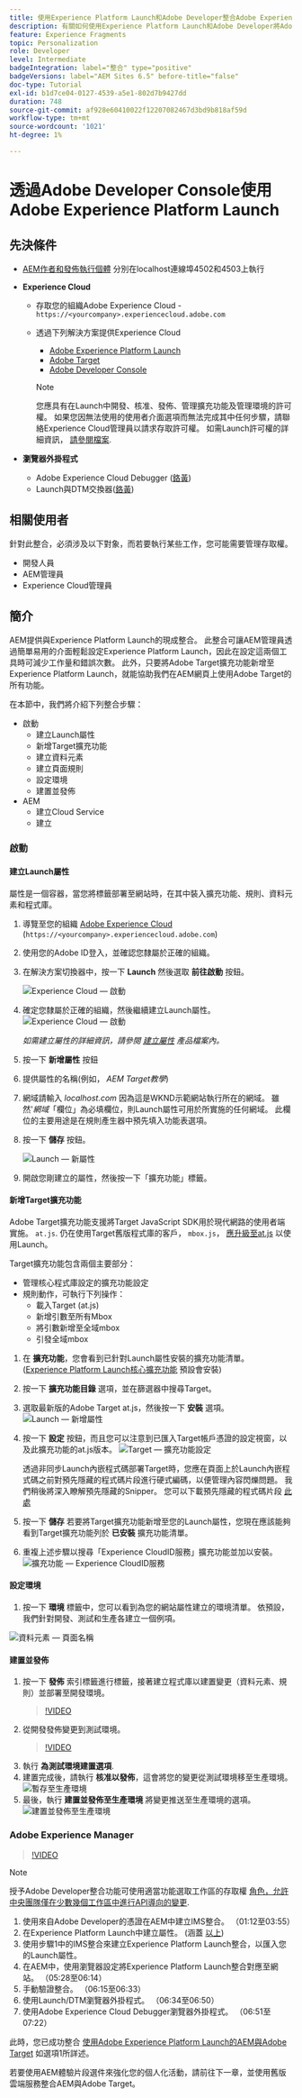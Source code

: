 ```yaml
---
title: 使用Experience Platform Launch和Adobe Developer整合Adobe Experience Manager與Adobe Target
description: 有關如何使用Experience Platform Launch和Adobe Developer將Adobe Experience Manager與Adobe Target整合的逐步逐步解說
feature: Experience Fragments
topic: Personalization
role: Developer
level: Intermediate
badgeIntegration: label="整合" type="positive"
badgeVersions: label="AEM Sites 6.5" before-title="false"
doc-type: Tutorial
exl-id: b1d7ce04-0127-4539-a5e1-802d7b9427dd
duration: 748
source-git-commit: af928e60410022f12207082467d3bd9b818af59d
workflow-type: tm+mt
source-wordcount: '1021'
ht-degree: 1%

---
```


# 透過Adobe Developer Console使用Adobe Experience Platform Launch

## 先決條件

* [AEM作者和發佈執行個體](./implementation.md#set-up-aem) 分別在localhost連線埠4502和4503上執行
* **Experience Cloud**
   * 存取您的組織Adobe Experience Cloud - `https://<yourcompany>.experiencecloud.adobe.com`
   * 透過下列解決方案提供Experience Cloud
      * [Adobe Experience Platform Launch](https://experiencecloud.adobe.com)
      * [Adobe Target](https://experiencecloud.adobe.com)
      * [Adobe Developer Console](https://developer.adobe.com/console/)

     >[!NOTE]
     >您應具有在Launch中開發、核准、發佈、管理擴充功能及管理環境的許可權。 如果您因無法使用的使用者介面選項而無法完成其中任何步驟，請聯絡Experience Cloud管理員以請求存取許可權。 如需Launch許可權的詳細資訊， [請參閱檔案](https://experienceleague.adobe.com/docs/experience-platform/tags/admin/user-permissions.html).

* **瀏覽器外掛程式**
   * Adobe Experience Cloud Debugger ([鉻黃](https://chrome.google.com/webstore/detail/adobe-experience-platform/bfnnokhpnncpkdmbokanobigaccjkpob))
   * Launch與DTM交換器([鉻黃](https://chrome.google.com/webstore/detail/launch-and-dtm-switch/nlgdemkdapolikbjimjajpmonpbpmipk))

## 相關使用者

針對此整合，必須涉及以下對象，而若要執行某些工作，您可能需要管理存取權。

* 開發人員
* AEM管理員
* Experience Cloud管理員

## 簡介

AEM提供與Experience Platform Launch的現成整合。 此整合可讓AEM管理員透過簡單易用的介面輕鬆設定Experience Platform Launch，因此在設定這兩個工具時可減少工作量和錯誤次數。 此外，只要將Adobe Target擴充功能新增至Experience Platform Launch，就能協助我們在AEM網頁上使用Adobe Target的所有功能。

在本節中，我們將介紹下列整合步驟：

* 啟動
   * 建立Launch屬性
   * 新增Target擴充功能
   * 建立資料元素
   * 建立頁面規則
   * 設定環境
   * 建置並發佈
* AEM
   * 建立Cloud Service
   * 建立

### 啟動

#### 建立Launch屬性

屬性是一個容器，當您將標籤部署至網站時，在其中裝入擴充功能、規則、資料元素和程式庫。

1. 導覽至您的組織 [Adobe Experience Cloud](https://experiencecloud.adobe.com/) (`https://<yourcompany>.experiencecloud.adobe.com`)
2. 使用您的Adobe ID登入，並確認您隸屬於正確的組織。
3. 在解決方案切換器中，按一下 **Launch** 然後選取 **前往啟動** 按鈕。

   ![Experience Cloud — 啟動](assets/using-launch-adobe-io/exc-cloud-launch.png)

4. 確定您隸屬於正確的組織，然後繼續建立Launch屬性。
   ![Experience Cloud — 啟動](assets/using-launch-adobe-io/launch-create-property.png)

   *如需建立屬性的詳細資訊，請參閱 [建立屬性](https://experienceleague.adobe.com/docs/experience-platform/tags/admin/companies-and-properties.html?lang=en#create-or-configure-a-property) 產品檔案內。*
5. 按一下 **新增屬性** 按鈕
6. 提供屬性的名稱(例如， *AEM Target教學*)
7. 網域請輸入 *localhost.com* 因為這是WKND示範網站執行所在的網域。 雖然&#39;*網域*「欄位」為必填欄位，則Launch屬性可用於所實施的任何網域。 此欄位的主要用途是在規則產生器中預先填入功能表選項。
8. 按一下 **儲存** 按鈕。

   ![Launch — 新屬性](assets/using-launch-adobe-io/exc-launch-property.png)

9. 開啟您剛建立的屬性，然後按一下「擴充功能」標籤。

#### 新增Target擴充功能

Adobe Target擴充功能支援將Target JavaScript SDK用於現代網路的使用者端實施。 `at.js`. 仍在使用Target舊版程式庫的客戶， `mbox.js`， [應升級至at.js](https://experienceleague.adobe.com/docs/target-dev/developer/client-side/at-js-implementation/upgrading-from-atjs-1x-to-atjs-20.html) 以使用Launch。

Target擴充功能包含兩個主要部分：

* 管理核心程式庫設定的擴充功能設定
* 規則動作，可執行下列操作：
   * 載入Target (at.js)
   * 新增引數至所有Mbox
   * 將引數新增至全域mbox
   * 引發全域mbox

1. 在 **擴充功能**，您會看到已針對Launch屬性安裝的擴充功能清單。 ([Experience Platform Launch核心擴充功能](https://exchange.adobe.com/apps/ec/100223/adobe-launch-core-extension) 預設會安裝)
2. 按一下 **擴充功能目錄** 選項，並在篩選器中搜尋Target。
3. 選取最新版的Adobe Target at.js，然後按一下 **安裝** 選項。
   ![Launch — 新增屬性](assets/using-launch-adobe-io/launch-target-extension.png)

4. 按一下 **設定** 按鈕，而且您可以注意到已匯入Target帳戶憑證的設定視窗，以及此擴充功能的at.js版本。
   ![Target — 擴充功能設定](assets/using-launch-adobe-io/launch-target-extension-2.png)

   透過非同步Launch內嵌程式碼部署Target時，您應在頁面上於Launch內嵌程式碼之前對預先隱藏的程式碼片段進行硬式編碼，以便管理內容閃爍問題。 我們稍後將深入瞭解預先隱藏的Snipper。 您可以下載預先隱藏的程式碼片段 [此處](assets/using-launch-adobe-io/prehiding.js)

5. 按一下 **儲存** 若要將Target擴充功能新增至您的Launch屬性，您現在應該能夠看到Target擴充功能列於 **已安裝** 擴充功能清單。

6. 重複上述步驟以搜尋「Experience CloudID服務」擴充功能並加以安裝。
   ![擴充功能 — Experience CloudID服務](assets/using-launch-adobe-io/launch-extension-experience-cloud.png)

#### 設定環境

1. 按一下 **環境** 標籤中，您可以看到為您的網站屬性建立的環境清單。 依預設，我們針對開發、測試和生產各建立一個例項。

![資料元素 — 頁面名稱](assets/using-launch-adobe-io/launch-environment-setup.png)

#### 建置並發佈

1. 按一下 **發佈** 索引標籤進行標籤，接著建立程式庫以建置變更（資料元素、規則）並部署至開發環境。
   >[!VIDEO](https://video.tv.adobe.com/v/28412?quality=12&learn=on)
2. 從開發發佈變更到測試環境。
   >[!VIDEO](https://video.tv.adobe.com/v/28419?quality=12&learn=on)
3. 執行 **為測試環境建置選項**.
4. 建置完成後，請執行 **核准以發佈**，這會將您的變更從測試環境移至生產環境。
   ![暫存至生產環境](assets/using-launch-adobe-io/build-staging.png)
5. 最後，執行 **建置並發佈至生產環境** 將變更推送至生產環境的選項。
   ![建置並發佈至生產環境](assets/using-launch-adobe-io/build-and-publish.png)

### Adobe Experience Manager

>[!VIDEO](https://video.tv.adobe.com/v/28416?quality=12&learn=on)

>[!NOTE]
>
> 授予Adobe Developer整合功能可使用適當功能選取工作區的存取權 [角色，允許中央團隊僅在少數幾個工作區中進行API導向的變更](https://experienceleague.adobe.com/docs/target/using/administer/manage-users/enterprise/configure-adobe-io-integration.html).

1. 使用來自Adobe Developer的憑證在AEM中建立IMS整合。 （01:12至03:55）
2. 在Experience Platform Launch中建立屬性。 (涵蓋 [以上](#create-launch-property))
3. 使用步驟1中的IMS整合來建立Experience Platform Launch整合，以匯入您的Launch屬性。
4. 在AEM中，使用瀏覽器設定將Experience Platform Launch整合對應至網站。 （05:28至06:14）
5. 手動驗證整合。 （06:15至06:33）
6. 使用Launch/DTM瀏覽器外掛程式。 （06:34至06:50）
7. 使用Adobe Experience Cloud Debugger瀏覽器外掛程式。 （06:51至07:22）

此時，您已成功整合 [使用Adobe Experience Platform Launch的AEM與Adobe Target](./using-aem-cloud-services.md#integrating-aem-target-options) 如選項1所詳述。

若要使用AEM體驗片段選件來強化您的個人化活動，請前往下一章，並使用舊版雲端服務整合AEM與Adobe Target。
